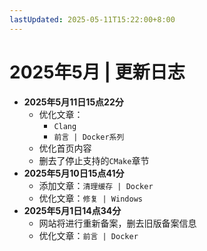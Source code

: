 ```yaml
---
lastUpdated: 2025-05-11T15:22:00+8:00
---
```


# 2025年5月 | 更新日志

- **2025年5月11日15点22分**
  - 优化文章：
    - `Clang`
    - `前言 | Docker系列`
  - 优化首页内容
  - 删去了停止支持的`CMake`章节
- **2025年5月10日15点41分**
  - 添加文章：`清理缓存 | Docker`
  - 优化文章：`修复 | Windows`
- **2025年5月1日14点34分**
  - 网站将进行重新备案，删去旧版备案信息
  - 优化文章：`前言 | Docker`
